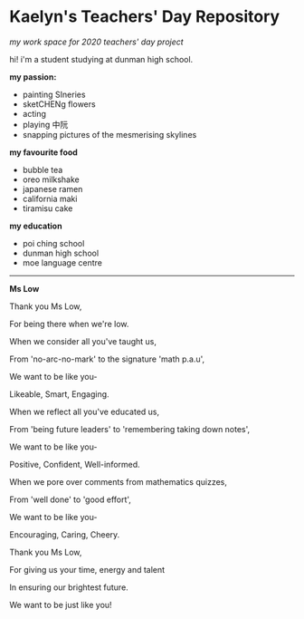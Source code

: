 # Kaelyn's Teachers' Day Repository 
_my work space for 2020 teachers' day project_


hi! i'm a student studying at dunman high school. 

**my passion:**
- painting SIneries
- sketCHENg flowers 
- acting 
- playing 中阮
- snapping pictures of the mesmerising skylines 

**my favourite food**
- bubble tea 
- oreo milkshake 
- japanese ramen 
- california maki 
- tiramisu cake 
 
 **my education**
 - poi ching school 
 - dunman high school 
 - moe language centre 
 
-------------

**Ms Low**


Thank you Ms Low,

For being there when we're low. 

When we consider all you've taught us, 

From 'no-arc-no-mark' to the signature 'math p.a.u', 

We want to be like you- 

Likeable, Smart, Engaging.

When we reflect all you've educated us, 

From 'being future leaders' to 'remembering taking down notes', 

We want to be like you- 

Positive, Confident, Well-informed. 

When we pore over comments from mathematics quizzes, 

From 'well done' to 'good effort', 

We want to be like you- 

Encouraging, Caring, Cheery. 

Thank you Ms Low, 

For giving us your time, energy and talent

In ensuring our brightest future. 

We want to be just like you! 
